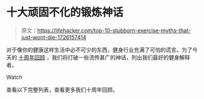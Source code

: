 # 十大顽固不化的锻炼神话

> 原文：<https://lifehacker.com/top-10-stubborn-exercise-myths-that-just-wont-die-1726157414>

对于像你的健康这样生活中必不可少的东西，健身行业充满了可怕的谎言。为了今天的 [十周年回顾](http://lifehacker10.lifehacker.com/welcome-to-lifehackers-10th-anniversary-celebration-1723672659#_ga=1.157736890.1610386042.1433200380) ，我们将打破一些流传甚广的神话，列出我们最好的健身解释者。

Watch

查看以下完整列表，查看更多我们十周年回顾。